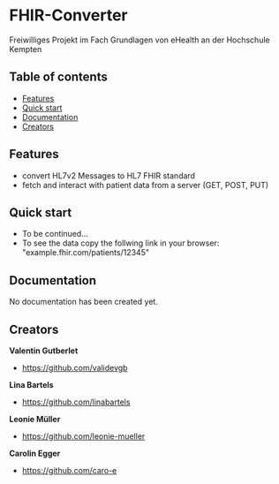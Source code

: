 # FHIR-Converter
Freiwilliges Projekt im Fach Grundlagen von eHealth an der Hochschule Kempten

## Table of contents

- [Features](#features)
- [Quick start](#quick-start)
- [Documentation](#documentation)
- [Creators](#creators)

## Features
- convert HL7v2 Messages to HL7 FHIR standard
- fetch and interact with patient data from a server (GET, POST, PUT)

## Quick start

- To be continued...
- To see the data copy the follwing link in your browser: "example.fhir.com/patients/12345"

## Documentation

No documentation has been created yet.

## Creators
**Valentin Gutberlet**
- <https://github.com/validevgb>

**Lina Bartels**
- <https://github.com/linabartels>

**Leonie Müller**
- <https://github.com/leonie-mueller>

**Carolin Egger**
- <https://github.com/caro-e>
